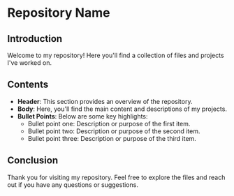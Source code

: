# Repository Name

## Introduction
Welcome to my repository! Here you'll find a collection of files and projects I've worked on.

## Contents
- **Header**: This section provides an overview of the repository.
- **Body**: Here, you'll find the main content and descriptions of my projects.
- **Bullet Points**: Below are some key highlights:
  - Bullet point one: Description or purpose of the first item.
  - Bullet point two: Description or purpose of the second item.
  - Bullet point three: Description or purpose of the third item.

## Conclusion
Thank you for visiting my repository. Feel free to explore the files and reach out if you have any questions or suggestions.
